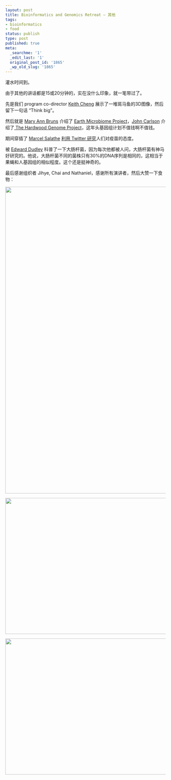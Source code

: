 ```yaml
---
layout: post
title: Bioinformatics and Genomics Retreat – 其他
tags:
- bioinformatics
- food
status: publish
type: post
published: true
meta:
  _searchme: '1'
  _edit_last: '1'
  original_post_id: '1865'
  _wp_old_slug: '1865'
---
```

灌水时间到。

由于其他的讲话都是15或20分钟的，实在没什么印象，就一笔带过了。

先是我们 program co-director <a href="http://med.psu.edu/web/pathology/keith-cheng">Keith Cheng</a> 展示了一堆斑马鱼的3D图像，然后留下一句话 “Think big”。

然后就是 <a href="http://cropsoil.psu.edu/directory/mvb10">Mary Ann Bruns</a> 介绍了 <a href="http://www.earthmicrobiome.org/">Earth Microbiome Project</a>，<a href="http://sfr.psu.edu/directory/jec16">John Carlson</a> 介绍了<a href="http://www.hardwoodgenomics.org/"> The Hardwood Genome Project</a>，这年头基因组计划不值钱啊不值钱。

期间穿插了 <a href="http://www.salathegroup.com/">Marcel Salathe</a> <a href="http://arxiv.org/pdf/1105.4502v2">利用 Twitter 研究</a>人们对疫苗的态度。

被 <a href="http://foodscience.psu.edu/directory/egd100">Edward Dudley</a> 科普了一下大肠杆菌，因为每次他都被人问，大肠杆菌有神马好研究的。他说，大肠杆菌不同的菌株只有30%的DNA序列是相同的，这相当于果蝇和人基因组的相似程度。这个还是挺神奇的。

最后感谢组织者 Jihye, Chai and Nathaniel，感谢所有演讲者，然后大赞一下食物：

<a href="http://azaleasays.com/wp-content/uploads/2011/09/img_2246.jpg"><img class="alignnone size-medium wp-image-1867" title="muffins" src="http://azaleasays.com/wp-content/uploads/2011/09/img_2246.jpg?w=682&h=1024" alt="" width="640" height="960" /></a>

<a href="http://azaleasays.com/wp-content/uploads/2011/09/img_2248.jpg"><img src="http://azaleasays.com/wp-content/uploads/2011/09/img_2248.jpg?w=1024&h=682" alt="" title="fruit" width="640" height="426" class="alignnone size-large wp-image-1869" /></a>

<a href="http://azaleasays.com/wp-content/uploads/2011/09/img_2325.jpg"><img src="http://azaleasays.com/wp-content/uploads/2011/09/img_2325.jpg?w=1024&h=682" alt="" title="sushi" width="640" height="426" class="alignnone size-large wp-image-1871" /></a>
